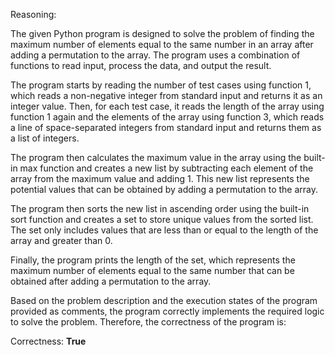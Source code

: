 Reasoning:

The given Python program is designed to solve the problem of finding the maximum number of elements equal to the same number in an array after adding a permutation to the array. The program uses a combination of functions to read input, process the data, and output the result.

The program starts by reading the number of test cases using function 1, which reads a non-negative integer from standard input and returns it as an integer value. Then, for each test case, it reads the length of the array using function 1 again and the elements of the array using function 3, which reads a line of space-separated integers from standard input and returns them as a list of integers.

The program then calculates the maximum value in the array using the built-in max function and creates a new list by subtracting each element of the array from the maximum value and adding 1. This new list represents the potential values that can be obtained by adding a permutation to the array.

The program then sorts the new list in ascending order using the built-in sort function and creates a set to store unique values from the sorted list. The set only includes values that are less than or equal to the length of the array and greater than 0.

Finally, the program prints the length of the set, which represents the maximum number of elements equal to the same number that can be obtained after adding a permutation to the array.

Based on the problem description and the execution states of the program provided as comments, the program correctly implements the required logic to solve the problem. Therefore, the correctness of the program is:

Correctness: **True**